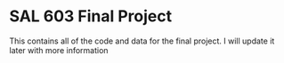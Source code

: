 # SAL 603 Final Project
 This contains all of the code and data for the final project. I will update it later with more information
